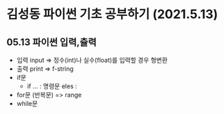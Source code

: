 # 김성동 파이썬 기초 공부하기 (2021.5.13)
## 05.13 파이썬 입력,츌력
+ 입력 input => 정수(int)나 실수(float)를 입력할 경우 형변환
+ 출력 print => f-string
+ if문
  + if ... : 명령문 eles :
+ for문 (반복문) => range
+ while문
